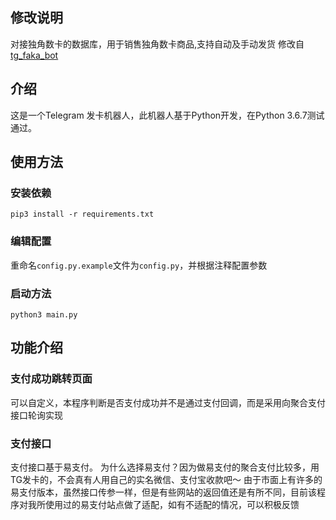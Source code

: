 ## 修改说明
对接独角数卡的数据库，用于销售独角数卡商品,支持自动及手动发货
修改自 [tg_faka_bot](https://github.com/lulafun/tg_faka_bot)

## 介绍
这是一个Telegram 发卡机器人，此机器人基于Python开发，在Python 3.6.7测试通过。

## 使用方法
### 安装依赖
`pip3 install -r requirements.txt` 
### 编辑配置
重命名`config.py.example`文件为`config.py`，并根据注释配置参数
### 启动方法
`python3 main.py`

## 功能介绍


### 支付成功跳转页面
可以自定义，本程序判断是否支付成功并不是通过支付回调，而是采用向聚合支付接口轮询实现
### 支付接口
支付接口基于易支付。
为什么选择易支付？因为做易支付的聚合支付比较多，用TG发卡的，不会真有人用自己的实名微信、支付宝收款吧～
由于市面上有许多的易支付版本，虽然接口传参一样，但是有些网站的返回值还是有所不同，目前该程序对我所使用过的易支付站点做了适配，如有不适配的情况，可以积极反馈


